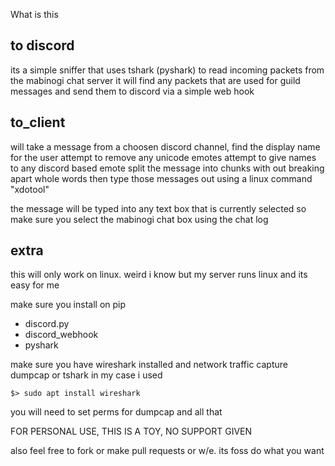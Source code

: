 What is this


## to discord
its a simple sniffer that uses tshark (pyshark) to read incoming packets from the mabinogi chat server
it will find any packets that are used for guild messages and send them to discord via a simple web hook

## to_client
will take a message from a choosen discord channel, find the display name for the user
attempt to remove any unicode emotes
attempt to give names to any discord based emote
split the message into chunks with out breaking apart whole words
then type those messages out using a linux command "xdotool"


the message will be typed into any text box that is currently selected so make sure you select the mabinogi chat box using the chat log


## extra

this will only work on linux. weird i know but my server runs linux and its easy for me

make sure you install on pip
- discord.py
- discord_webhook
- pyshark

make sure you have wireshark installed and network traffic capture dumpcap or tshark
in my case i used

```$> sudo apt install wireshark```

you will need to set perms for dumpcap and all that


FOR PERSONAL USE, THIS IS A TOY, NO SUPPORT GIVEN

also feel free to fork or make pull requests or w/e. 
its foss do what you want
